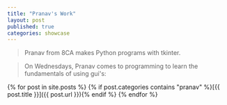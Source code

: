 ```yaml
---
title: "Pranav's Work"
layout: post
published: true
categories: showcase
---
```


> Pranav from 8CA makes Python programs with tkinter.

> On Wednesdays, Pranav comes to programming to learn the fundamentals of using gui's:

{% for post in site.posts %}
{% if post.categories contains "pranav" %}[{{ post.title }}]({{ post.url }}){% endif %}
{% endfor %}

